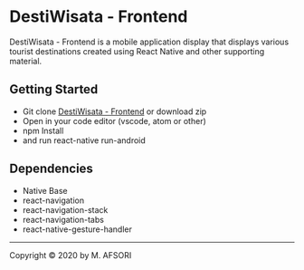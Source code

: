 # DestiWisata - Frontend

DestiWisata - Frontend is a mobile application display that displays various tourist destinations created using React Native and other supporting material.


## Getting Started

- Git clone [DestiWisata - Frontend](https://github.com/afsori/Frontend-DestiWisata.git) or download zip
- Open in your code editor (vscode, atom or other)
- npm Install 
- and run react-native run-android

## Dependencies

- Native Base
- react-navigation
- react-navigation-stack
- react-navigation-tabs
- react-native-gesture-handler

---

Copyright © 2020 by M. AFSORI

